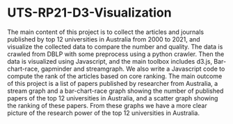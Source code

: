 # UTS-RP21-D3-Visualization

The main content of this project is to collect the articles and journals published by top 12 universities in Australia from 2000 to 2021, and visualize the collected data to compare the number and quality. The data is crawled from DBLP with some preprocess using a python crawler. Then the data is visualized using Javascript, and the main toolbox includes d3.js, Bar-chart-race, gapminder and streamgraph. We also write a Javascript code to compute the rank of the articles based on core ranking. The main outcome of this project is a list of papers published by researcher from Australia, a stream graph and a bar-chart-race graph showing the number of published papers of the top 12 universities in Australia, and a scatter graph showing the ranking of these papers. From these graphs we have a more clear picture of the research power of the top 12 universities in Australia.
